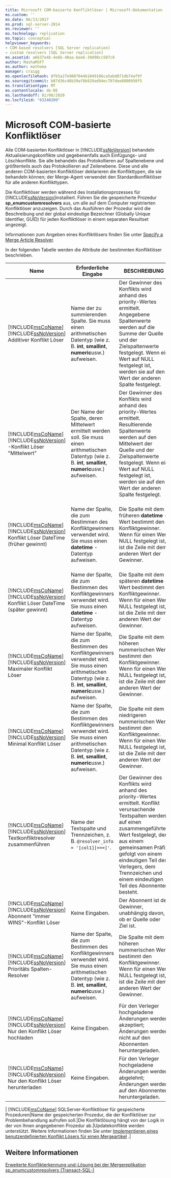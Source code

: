```yaml
---
title: Microsoft COM-basierte Konfliktlöser | Microsoft-Dokumentation
ms.custom: ''
ms.date: 06/13/2017
ms.prod: sql-server-2014
ms.reviewer: ''
ms.technology: replication
ms.topic: conceptual
helpviewer_keywords:
- COM-based resolvers [SQL Server replication]
- custom resolvers [SQL Server replication]
ms.assetid: a6637e4b-4e6b-40aa-bee6-39d98cc507c8
author: MashaMSFT
ms.author: mathoma
manager: craigg
ms.openlocfilehash: 8fb5a27e9087044b1049106ca5abd071db74af9f
ms.sourcegitcommit: b87d36c46b39af8b929ad94ec707dee8800950f5
ms.translationtype: MT
ms.contentlocale: de-DE
ms.lasthandoff: 02/08/2020
ms.locfileid: "63240209"
---
```

# <a name="microsoft-com-based-resolvers"></a>Microsoft COM-basierte Konfliktlöser
  Alle COM-basierten Konfliktlöser in [!INCLUDE[ssNoVersion](../../../includes/ssnoversion-md.md)] behandeln Aktualisierungskonflikte und gegebenenfalls auch Einfügungs- und Löschkonflikte. Sie alle behandeln das Protokollieren auf Spaltenebene und größtenteils auch das Protokollieren auf Zeilenebene. Diese und alle anderen COM-basierten Konfliktlöser deklarieren die Konflikttypen, die sie behandeln können; der Merge-Agent verwendet den Standardkonfliktlöser für alle anderen Konflikttypen.  
  
 Die Konfliktlöser werden während des Installationsprozesses für [!INCLUDE[ssNoVersion](../../../includes/ssnoversion-md.md)]installiert. Führen Sie die gespeicherte Prozedur **sp_enumcustomresolvers** aus, um alle auf dem Computer registrierten Konfliktlöser anzuzeigen. Durch das Ausführen der Prozedur wird die Beschreibung und der global eindeutige Bezeichner (Globally Unique Identifier, GUID) für jeden Konfliktlöser in einem separaten Resultset angezeigt.  
  
 Informationen zum Angeben eines Konfliktlösers finden Sie unter [Specify a Merge Article Resolver](../publish/specify-a-merge-article-resolver.md).  
  
 In der folgenden Tabelle werden die Attribute der bestimmten Konfliktlöser beschrieben.  
  
|Name|Erforderliche Eingabe|BESCHREIBUNG|Kommentare|  
|----------|--------------------|-----------------|--------------|  
|[!INCLUDE[msCoName](../../../includes/msconame-md.md)][!INCLUDE[ssNoVersion](../../../includes/ssnoversion-md.md)] Additiver Konflikt Löser|Name der zu summierenden Spalte. Sie muss einen arithmetischen Datentyp (wie z. B. **int**, **smallint**, **numeric**usw.) aufweisen.|Der Gewinner des Konflikts wird anhand des priority-Wertes ermittelt. Angegebene Spaltenwerte werden auf die Summe der Quelle und der Zielspaltenwerte festgelegt. Wenn ein Wert auf NULL festgelegt ist, werden sie auf den Wert der anderen Spalte festgelegt.|Unterstützt Updatekonflikte, nur Spaltenprotokollierung.|  
|[!INCLUDE[msCoName](../../../includes/msconame-md.md)][!INCLUDE[ssNoVersion](../../../includes/ssnoversion-md.md)] -Konflikt Löser "Mittelwert"|Der Name der Spalte, deren Mittelwert ermittelt werden soll. Sie muss einen arithmetischen Datentyp (wie z. B. **int**, **smallint**, **numeric**usw.) aufweisen.|Der Gewinner des Konflikts wird anhand des priority-Wertes ermittelt. Resultierende Spaltenwerte werden auf den Mittelwert der Quelle und der Zielspaltenwerte festgelegt. Wenn ein Wert auf NULL festgelegt ist, werden sie auf den Wert der anderen Spalte festgelegt.|Unterstützt Updatekonflikte, nur Spaltenprotokollierung.|  
|[!INCLUDE[msCoName](../../../includes/msconame-md.md)][!INCLUDE[ssNoVersion](../../../includes/ssnoversion-md.md)] Konflikt Löser DateTime (früher gewinnt)|Name der Spalte, die zum Bestimmen des Konfliktgewinners verwendet wird. Sie muss einen **datetime** -Datentyp aufweisen.|Die Spalte mit dem früheren **datetime** -Wert bestimmt den Konfliktgewinner. Wenn für einen Wert NULL festgelegt ist, ist die Zeile mit dem anderen Wert der Gewinner.|Unterstützt Updatekonflikte, Zeilen- und Spaltenprotokollierung. Die Spaltenwerte werden direkt verglichen; eine Anpassung für verschiedene Zeitzonen wird nicht vorgenommen.|  
|[!INCLUDE[msCoName](../../../includes/msconame-md.md)][!INCLUDE[ssNoVersion](../../../includes/ssnoversion-md.md)] Konflikt Löser DateTime (später gewinnt)|Name der Spalte, die zum Bestimmen des Konfliktgewinners verwendet wird. Sie muss einen **datetime** -Datentyp aufweisen.|Die Spalte mit dem späteren **datetime** -Wert bestimmt den Konfliktgewinner. Wenn für einen Wert NULL festgelegt ist, ist die Zeile mit dem anderen Wert der Gewinner.|Unterstützt Updatekonflikte, Zeilen- und Spaltenprotokollierung.|  
|[!INCLUDE[msCoName](../../../includes/msconame-md.md)][!INCLUDE[ssNoVersion](../../../includes/ssnoversion-md.md)] Maximaler Konflikt Löser|Name der Spalte, die zum Bestimmen des Konfliktgewinners verwendet wird. Sie muss einen arithmetischen Datentyp (wie z. B. **int**, **smallint**, **numeric**usw.) aufweisen.|Die Spalte mit dem höheren nummerischen Wert bestimmt den Konfliktgewinner. Wenn für einen Wert NULL festgelegt ist, ist die Zeile mit dem anderen Wert der Gewinner.|Unterstützt Zeilen- und Spaltenprotokollierung.|  
|[!INCLUDE[msCoName](../../../includes/msconame-md.md)][!INCLUDE[ssNoVersion](../../../includes/ssnoversion-md.md)] Minimal Konflikt Löser|Name der Spalte, die zum Bestimmen des Konfliktgewinners verwendet wird. Sie muss einen arithmetischen Datentyp (wie z. B. **int**, **smallint**, **numeric**usw.) aufweisen.|Die Spalte mit dem niedrigeren nummerischen Wert bestimmt den Konfliktgewinner. Wenn für einen Wert NULL festgelegt ist, ist die Zeile mit dem anderen Wert der Gewinner.|Unterstützt Updatekonflikte, Zeilen- und Spaltenprotokollierung.|  
|[!INCLUDE[msCoName](../../../includes/msconame-md.md)][!INCLUDE[ssNoVersion](../../../includes/ssnoversion-md.md)] Textkonfliktresolver zusammenführen|Name der Textspalte und Trennzeichen, z. B. `@resolver_info = '[col1][===]'`.|Der Gewinner des Konflikts wird anhand des priority-Wertes ermittelt. Konflikt verursachende Textspalten werden auf einen zusammengeführten Wert festgelegt, der aus einem gemeinsamen Präfix gefolgt von einem eindeutigen Teil des Verlegers, dem Trennzeichen und einem eindeutigen Teil des Abonnenten besteht.|Unterstützt Updatekonflikte, nur Spaltenprotokollierung.|  
|[!INCLUDE[msCoName](../../../includes/msconame-md.md)][!INCLUDE[ssNoVersion](../../../includes/ssnoversion-md.md)] Abonnent "immer WINS"-Konflikt Löser|Keine Eingaben.|Der Abonnent ist der Gewinner, unabhängig davon, ob er Quelle oder Ziel ist.|Unterstützt alle Konflikttypen.|  
|[!INCLUDE[msCoName](../../../includes/msconame-md.md)][!INCLUDE[ssNoVersion](../../../includes/ssnoversion-md.md)] Prioritäts Spalten-Resolver|Name der Spalte, die zum Bestimmen des Konfliktgewinners verwendet wird. Sie muss einen arithmetischen Datentyp (wie z. B. **int**, **smallint**, **numeric**usw.) aufweisen.|Die Spalte mit dem höheren nummerischen Wert bestimmt den Konfliktgewinner. Wenn für einen Wert NULL festgelegt ist, ist die Zeile mit dem anderen Wert der Gewinner.|Unterstützt Updatekonflikte, Zeilen- und Spaltenprotokollierung.|  
|[!INCLUDE[msCoName](../../../includes/msconame-md.md)][!INCLUDE[ssNoVersion](../../../includes/ssnoversion-md.md)] Nur den Konflikt Löser hochladen|Keine Eingaben.|Für den Verleger hochgeladene Änderungen werden akzeptiert; Änderungen werden nicht auf den Abonnenten heruntergeladen.|Unterstützt alle Konflikttypen.|  
|[!INCLUDE[msCoName](../../../includes/msconame-md.md)][!INCLUDE[ssNoVersion](../../../includes/ssnoversion-md.md)] Nur den Konflikt Löser herunterladen|Keine Eingaben.|Für den Verleger hochgeladene Änderungen werden abgelehnt; Änderungen werden auf den Abonnenten heruntergeladen.|Unterstützt alle Konflikttypen.|  
|
  [!INCLUDE[msCoName](../../../includes/msconame-md.md)] SQLServer-Konfliktlöser für gespeicherte Prozeduren|Name der gespeicherten Prozedur, die der Konfliktlöser zur Problembehandlung aufrufen soll.|Die Konfliktlösung hängt von der Logik in der von Ihnen angegebenen Prozedur ab.|Updatekonflikte werden unterstützt. Weitere Informationen finden Sie unter [Implementieren eines benutzerdefinierten Konflikt Lösers für einen Mergeartikel](../implement-a-custom-conflict-resolver-for-a-merge-article.md) .|  
  
## <a name="see-also"></a>Weitere Informationen  
 [Erweiterte Konflikterkennung und-Lösung bei der Mergereplikation](advanced-merge-replication-conflict-detection-and-resolution.md)   
 [sp_enumcustomresolvers &#40;Transact-SQL-&#41;](/sql/relational-databases/system-stored-procedures/sp-enumcustomresolvers-transact-sql)  
  
  
